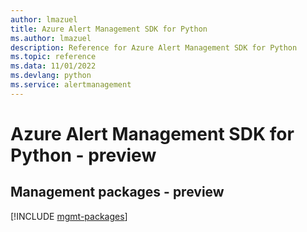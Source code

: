 ```yaml
---
author: lmazuel
title: Azure Alert Management SDK for Python
ms.author: lmazuel
description: Reference for Azure Alert Management SDK for Python
ms.topic: reference
ms.data: 11/01/2022
ms.devlang: python
ms.service: alertmanagement
---
```

# Azure Alert Management SDK for Python - preview

## Management packages - preview
[!INCLUDE [mgmt-packages](alert-management-mgmt-index.md)]